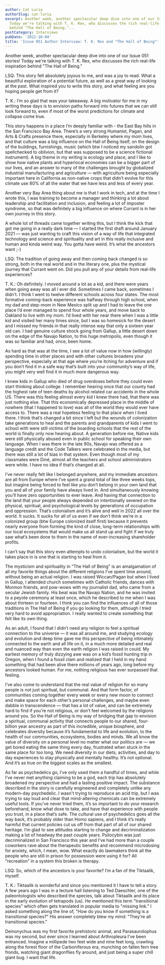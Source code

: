 ```yaml
---
author: Cat Luria
authorSlug: cat-luria
excerpt: Another week, another spectacular deep dive into one of our Issue 051 stories!
  Today we're talking with T. K. Rex, who discusses the rich real-life inspiration
  behind "The Hall of Being."...
postCategory: Interviews
pubDate: '2022-10-04'
title: 'Issue 051 Author Interview: T. K. Rex and "The Hall of Being"'
---
```

Another week, another spectacular deep dive into one of our Issue 051 stories! Today we're talking with T. K. Rex, who discusses the rich real-life inspiration behind "The Hall of Being."

LSQ: This story felt absolutely joyous to me, and was a joy to read. What a beautiful exploration of a potential future, as well as a great way of looking at the past. What inspired you to write this story, and what feeling are you hoping people get from it?

T. K.: I’m so glad that was your takeaway. A big motivator for me in my writing these days is to envision paths forward into futures that we can still look forward to, even if most of the worst predictions for climate and collapse come true.

This story happens in a place I’m deeply familiar with - the East Bay hills in the San Francisco Bay Area. There’s a very strong Humanist, Pagan, and Arts &amp; Crafts presence there, especially in Berkeley where my mom lives, and that culture was a big influence on the Hall of Being itself, on the design of the buildings, furnishings, music (which btw I noticed my sandolin got spellchecked to oblivion, but that was supposed to be a science fictional instrument). A big theme in my writing is ecology and place, and I like to show how native plants and hyperlocal economies can be a bigger part of our lives, and an answer to many of the challenges brought by globalized industrial manufacturing and agriculture — with agriculture being especially important here in California as non-native crops that didn’t evolve for this climate use 80% of all the water that we have less and less of every year.

Another very Bay Area thing about me is that I work in tech, and at the time I wrote this, I was training to become a manager and thinking a lot about leadership and facilitation and inclusion, and feeling a lot of imposter syndrome, so that was definitely a big influence on where Currant is in her own journey in this story.

A whole lot of threads came together writing this, but I think the kick that got me going in a really dark time — I started the first draft around January 2021 — was just wanting to craft this vision of a way of life that integrated technology and science and spirituality and art in this really inclusive and human and kinda weird way. You gotta have weird. It’s what the ancestors want ;-)

LSQ: The tradition of going away and then coming back changed is so strong, both in the real world and in the literary one, plus the mystical journey that Currant went on. Did you pull any of your details from real-life experiences?

T. K.: Oh definitely. I moved around a lot as a kid, and there were years when going away was all I ever did. Sometimes I came back, sometimes I didn’t. I think I went to twelve different schools across four states. The most formative coming-back experience was halfway through high school, when my dad and step-mom in New Mexico split up and I had to leave the one place I’d ever managed to spend four whole years, and move back to Oakland to live with my mom. I’d lived with her near there when I was a little kid and visited her many times since, but I was so homesick for the desert and I missed my friends in that really intense way that only a sixteen year old can. I had genuine culture shock going from Gallup, a little desert down on the edge of the Navajo Nation, to this huge metropolis, even though it was so familiar and had, once, been home.

As hard as that was at the time, I see a lot of value now in how (willingly) spending time in other places and with other cultures broadens your perspective, especially at that age where you’re itching for adventure and if you don’t find it in a safe way that’s built into your community’s way of life, you might very well find it in much more dangerous way.

I knew kids in Gallup who died of drug overdoses before they could even start thinking about college. I remember hearing once that our county had the highest rate of teen deaths by alcohol related car accidents in the whole US. There was this feeling almost every kid I knew there had, that there was just nothing else. That this economically depressed place in the middle of nowhere (that I happened to love) was all of the world they would ever have access to. There was a real hopeless feeling to that place when I lived there. I think that’s changed a bit since I left but the wounds of colonization take generations to heal and the parents and grandparents of kids I went to school with were still victims of the boarding schools that the rest of the world is finally only now hearing about. A generation before me, Native kids were still physically abused even in public school for speaking their own language. When I was there in the late 90s, Navajo was offered as a language credit and the Code Talkers were celebrated in the media, but there was still a lot of bias in that system. Even though most of my classmates were Diné, almost all the teachers and school administrators were white. I have no idea if that’s changed at all.

I’ve never really felt like I belonged anywhere, and my immediate ancestors are all from Europe where I’ve spent a grand total of like three weeks tops, but imagine being forced to feel like you don’t belong in your own land that you and all of your family have always lived in. And simultaneously knowing you’ll have zero opportunities to ever leave. And having that connection to the land that your people always depended on intentionally severed on the physical, spiritual, and psychological levels by generations of occupation and oppression. That’s colonialism and it’s alive and well in 2022 all over the world. It sucks. It sucks for all of us even if we don’t think we’re in a colonized group (btw Europe colonized itself first) because it prevents nearly everyone from forming the kind of close, long-term relationships with our local ecosystems that would make us all stand up and fight if we truly saw what’s been done to them in the name of ever-increasing shareholder profits.

I can’t say that this story even attempts to undo colonialism, but the world it takes place in is one that is starting to heal from it.

The mysticism and spirituality in "The Hall of Being" is an amalgamation of all my favorite things about the different religions I’ve spent time around, without being an actual religion. I was raised Wiccan/Pagan but when I lived in Gallup, I attended church sometimes with Catholic friends, dances with Mormon friends, and pow-wows with my journalist dad, who came from a secular Jewish family. His beat was the Navajo Nation, and he was invited to a peyote ceremony at least once, which he described to me when I was about thirteen or fourteen. I think you can find the influences of all of those traditions in The Hall of Being if you go looking for them, although I tried very hard to avoid appropriation. I really wanted to create something that felt like its own thing.

As an adult, I found that I didn’t need any religion to feel a spiritual connection to the universe — it was all around me, and studying ecology and evolution and deep time gave me this perspective of being intimately connected to the earth and all life on it, in a much more detailed and real and nuanced way than even the earth religion I was raised in could. My earliest memory of truly dizzying awe was on a kid’s fossil hunting trip in Oregon, when I found a fossil clam and realized that I held in my hand something that had been alive there millions of years ago, long before my ancestors looked human. For me, nothing religious has ever surpassed that feeling.

I’ve also come to understand that the real value of religion for so many people is not just spiritual, but communal. And that form factor, of communities coming together every week or every new moon to connect and make space for each other’s personal challenges, and maybe even dabble in transcendence — that has a lot of value, and can be extremely hard to find if you’re not religious, or don’t feel welcomed by the religions around you. So the Hall of Being is my way of bridging that gap to envision a spiritual, communal activity that connects people to our shared, four-billion year ancestry as part of this incredible, unique biosphere, and celebrates diversity because it’s fundamental to life and evolution, to the health of our communities, ecosystems, bodies and minds. We all know the value of diversity on a personal level no matter what our politics are — we get bored eating the same thing every day, frustrated when stuck in the same place for too long. We need diversity in our diets, activities, and day to day experiences to stay physically and mentally healthy. It’s not optional. And it’s as true on the biggest scales as the smallest.

As far as psychedelics go, I’ve only used them a handful of times, and while I’ve never met anything claiming to be a god, each trip has absolutely broadened my perspective and had a lasting positive impact. The substance described in the story is carefully engineered and completely unlike any modern-day psychedelic. I wasn't trying to reproduce an acid trip, but I was trying to say loud and clear that mind-altering chemicals can be extremely useful tools. If you've never tried them, it’s so important to do your research beforehand, know what dose to take, and have that experience with people you trust, in a place that’s safe. The cultural use of psychedelics goes all the way back, it’s probably older than Homo sapiens, and I think it’s really harmful that current policies cut us off from that part of all of our shared heritage. I’m glad to see attitudes starting to change and decriminalization making a lot of headway the past couple years. Psilocybin was just decriminalized in San Francisco this year and I’ve had more than a couple coworkers rave about the therapeutic benefits and recommend microdosing for anxiety, which, I mean, wow. What exactly do lawmakers think all the people who are still in prison for possession were using it for? All “recreation” in a system this broken is therapy.

LSQ: So, which of the ancestors is your favorite? I’m a fan of the Tiktaalik, myself.

T. K.: Tiktaalik is wonderful and since you mentioned it I have to tell a story. A few years ago I was in a lecture hall listening to Ted Daeschler, one of the paleontologists who described the species, talk about Tiktaalik and its place in the early evolution of tetrapods (us). He mentioned this term "transitional species" which often gets translated in popular media to "missing link." I asked something along the line of, "How do you know if something is a transitional species?" His answer completely blew my mind: "They're all transitional species."

Deinonychus was my first favorite prehistoric animal, and Parasaurolophus was my second, but ever since I learned about Arthropleura I’ve been entranced. Imagine a millipede two feet wide and nine feet long, crawling along the forest floor of the Carboniferous era, munching on fallen fern tree fronds, watching giant dragonflies fly around, and just being a super chill giant bug. I want that life.